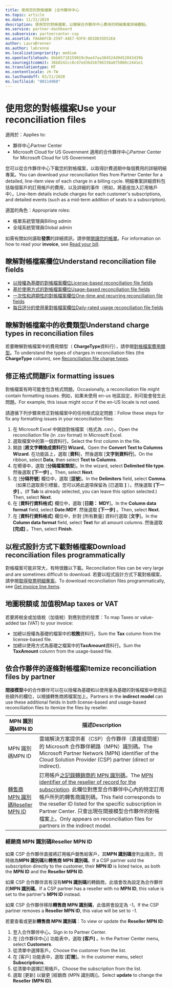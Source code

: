 ```yaml
---
title: 使用您的對帳檔案 |合作夥伴中心
ms.topic: article
ms.date: 11/21/2019
description: 使用您的對帳檔案，以瞭解合作夥伴中心費用的明細專案詳細觀點。
ms.service: partner-dashboard
ms.subservice: partnercenter-csp
ms.assetid: FA6A6FCB-2597-44E7-93F8-8D1DD35D52EA
author: LauraBrenner
ms.author: labrenne
ms.localizationpriority: medium
ms.openlocfilehash: 6bb65718159019c9ae47aa384524d9d52043d39b
ms.sourcegitcommit: 36b8242cc8c47ed36d16f86338a075080c2441e1
ms.translationtype: MT
ms.contentlocale: zh-TW
ms.lasthandoff: 03/21/2020
ms.locfileid: "80114960"
---
```

# <a name="use-your-reconciliation-files"></a><span data-ttu-id="fab44-103">使用您的對帳檔案</span><span class="sxs-lookup"><span data-stu-id="fab44-103">Use your reconciliation files</span></span>

<span data-ttu-id="fab44-104">適用於：</span><span class="sxs-lookup"><span data-stu-id="fab44-104">Applies to:</span></span>

- <span data-ttu-id="fab44-105">夥伴中心</span><span class="sxs-lookup"><span data-stu-id="fab44-105">Partner Center</span></span>
- <span data-ttu-id="fab44-106">Microsoft Cloud for US Government 適用的合作夥伴中心</span><span class="sxs-lookup"><span data-stu-id="fab44-106">Partner Center for Microsoft Cloud for US Government</span></span>

<span data-ttu-id="fab44-107">您可以從合作夥伴中心下載您的對帳檔案，以取得計費週期中每個費用的詳細明細專案。</span><span class="sxs-lookup"><span data-stu-id="fab44-107">You can download your reconciliation files from Partner Center for a detailed, line-item view of each charge in a billing cycle.</span></span> <span data-ttu-id="fab44-108">明細專案詳細資料包括每個客戶的訂用帳戶的費用，以及詳細的事件（例如，將基座加入訂用帳戶中）。</span><span class="sxs-lookup"><span data-stu-id="fab44-108">Line-item details include charges for each customer's subscriptions, and detailed events (such as a mid-term addition of seats to a subscription).</span></span>

<span data-ttu-id="fab44-109">適當的角色：</span><span class="sxs-lookup"><span data-stu-id="fab44-109">Appropriate roles:</span></span>

- <span data-ttu-id="fab44-110">帳單系統管理員</span><span class="sxs-lookup"><span data-stu-id="fab44-110">Billing admin</span></span>
- <span data-ttu-id="fab44-111">全域系統管理員</span><span class="sxs-lookup"><span data-stu-id="fab44-111">Global admin</span></span>

<span data-ttu-id="fab44-112">如需有關如何讀取**發票**的詳細資訊，請參閱[閱讀您的帳單](read-your-bill.md)。</span><span class="sxs-lookup"><span data-stu-id="fab44-112">For information on how to read your **invoice**, see [Read your bill](read-your-bill.md).</span></span>

## <a name="understand-reconciliation-file-fields"></a><span data-ttu-id="fab44-113">瞭解對帳檔案欄位</span><span class="sxs-lookup"><span data-stu-id="fab44-113">Understand reconciliation file fields</span></span>

- [<span data-ttu-id="fab44-114">以授權為基礎的對帳檔案欄位</span><span class="sxs-lookup"><span data-stu-id="fab44-114">License-based reconciliation file fields</span></span>](license-based-recon-files.md)
- [<span data-ttu-id="fab44-115">基於使用方式的對帳檔案欄位</span><span class="sxs-lookup"><span data-stu-id="fab44-115">Usage-based reconciliation file fields</span></span>](usage-based-recon-files.md)
- [<span data-ttu-id="fab44-116">一次性和週期性的對帳檔案欄位</span><span class="sxs-lookup"><span data-stu-id="fab44-116">One-time and recurring reconciliation file fields</span></span>](one-time-recurring-recon-files.md)
- [<span data-ttu-id="fab44-117">每日評分的使用量對帳檔案欄位</span><span class="sxs-lookup"><span data-stu-id="fab44-117">Daily-rated usage reconciliation file fields</span></span>](daily-rated-usage-recon-files.md)

## <a name="understand-charge-types-in-reconciliation-files"></a><span data-ttu-id="fab44-118">瞭解對帳檔案中的收費類型</span><span class="sxs-lookup"><span data-stu-id="fab44-118">Understand charge types in reconciliation files</span></span>

<span data-ttu-id="fab44-119">若要瞭解對帳檔案中的費用類型（ **ChargeType**資料行），請參閱[對帳檔案費用類型](recon-file-charge-types.md)。</span><span class="sxs-lookup"><span data-stu-id="fab44-119">To understand the types of charges in reconciliation files (the **ChargeType** column), see [Reconciliation file charge types](recon-file-charge-types.md).</span></span>

## <a name="fix-formatting-issues"></a><span data-ttu-id="fab44-120">修正格式問題</span><span class="sxs-lookup"><span data-stu-id="fab44-120">Fix formatting issues</span></span>

<span data-ttu-id="fab44-121">對帳檔案有時可能會包含格式問題。</span><span class="sxs-lookup"><span data-stu-id="fab44-121">Occasionally, a reconciliation file might contain formatting issues.</span></span> <span data-ttu-id="fab44-122">例如，如果未使用 en-us 地區設定，則可能會發生此問題。</span><span class="sxs-lookup"><span data-stu-id="fab44-122">For example, this issue might occur if the en-US locale is not used.</span></span>

<span data-ttu-id="fab44-123">請遵循下列步驟來修正對帳檔案中的任何格式設定問題：</span><span class="sxs-lookup"><span data-stu-id="fab44-123">Follow these steps for fix any formatting issues in your reconciliation files:</span></span>

1. <span data-ttu-id="fab44-124">在 Microsoft Excel 中開啟對帳檔案（格式為 .csv）。</span><span class="sxs-lookup"><span data-stu-id="fab44-124">Open the reconciliation file (in .csv format) in Microsoft Excel.</span></span>
2. <span data-ttu-id="fab44-125">選取檔案中的第一個資料行。</span><span class="sxs-lookup"><span data-stu-id="fab44-125">Select the first column in the file.</span></span>
3. <span data-ttu-id="fab44-126">開啟 [**將文字轉換成資料行] Wizard**。</span><span class="sxs-lookup"><span data-stu-id="fab44-126">Open the **Convert Text to Columns Wizard**.</span></span> <span data-ttu-id="fab44-127">在功能區上，選取 [**資料**]，然後選取 [**文字到資料行**]。</span><span class="sxs-lookup"><span data-stu-id="fab44-127">On the ribbon, select **Data**, then select **Text to Columns**.</span></span>
4. <span data-ttu-id="fab44-128">在嚮導中，選取 [**分隔檔案類型**]。</span><span class="sxs-lookup"><span data-stu-id="fab44-128">In the wizard, select **Delimited file type**.</span></span> <span data-ttu-id="fab44-129">然後選取 **[下一步]** 。</span><span class="sxs-lookup"><span data-stu-id="fab44-129">Then, select **Next**.</span></span>
5. <span data-ttu-id="fab44-130">在 [**分隔符號**] 欄位中，選取 [**逗號**]。</span><span class="sxs-lookup"><span data-stu-id="fab44-130">In the **Delimiters** field, select **Comma**.</span></span> <span data-ttu-id="fab44-131">（如果已選取索引標籤，您可以將此選項保留為 [已選取 **]** ）。然後選取 **[下一步]** 。</span><span class="sxs-lookup"><span data-stu-id="fab44-131">(If **Tab** is already selected, you can leave this option selected.) Then, select **Next**.</span></span>
6. <span data-ttu-id="fab44-132">在 [**資料行資料格式**] 欄位中，選取 [**日期： MDY**]。</span><span class="sxs-lookup"><span data-stu-id="fab44-132">In the **Column data format** field, select **Date:MDY**.</span></span> <span data-ttu-id="fab44-133">然後選取 **[下一步]** 。</span><span class="sxs-lookup"><span data-stu-id="fab44-133">Then, select **Next**.</span></span>
7. <span data-ttu-id="fab44-134">在 [**資料行資料格式**] 欄位中，針對 [所有數量] 資料行選取 [**文字**]。</span><span class="sxs-lookup"><span data-stu-id="fab44-134">In the **Column data format** field, select **Text** for all amount columns.</span></span> <span data-ttu-id="fab44-135">然後選取 **[完成]** 。</span><span class="sxs-lookup"><span data-stu-id="fab44-135">Then, select **Finish**.</span></span>

## <a name="download-reconciliation-files-programmatically"></a><span data-ttu-id="fab44-136">以程式設計方式下載對帳檔案</span><span class="sxs-lookup"><span data-stu-id="fab44-136">Download reconciliation files programmatically</span></span>

<span data-ttu-id="fab44-137">對帳檔案可能非常大，有時很難以下載。</span><span class="sxs-lookup"><span data-stu-id="fab44-137">Reconciliation files can be very large and are sometimes difficult to download.</span></span> <span data-ttu-id="fab44-138">若要以程式設計方式下載對帳檔案，請參閱[取得發票明細專案](https://docs.microsoft.com/partner-center/develop/get-invoiceline-items)。</span><span class="sxs-lookup"><span data-stu-id="fab44-138">To download reconciliation files programmatically, see [Get invoice line items](https://docs.microsoft.com/partner-center/develop/get-invoiceline-items).</span></span>

## <a name="map-taxes-or-vat"></a><span data-ttu-id="fab44-139">地圖稅額或 加值稅</span><span class="sxs-lookup"><span data-stu-id="fab44-139">Map taxes or VAT</span></span>

<span data-ttu-id="fab44-140">若要將稅金或加值稅（加值稅）對應到您的發票：</span><span class="sxs-lookup"><span data-stu-id="fab44-140">To map Taxes or value-added tax (VAT) to your invoice:</span></span>

- <span data-ttu-id="fab44-141">加總以授權為基礎的檔案中的**稅務**資料行。</span><span class="sxs-lookup"><span data-stu-id="fab44-141">Sum the **Tax** column from the license-based file.</span></span>
- <span data-ttu-id="fab44-142">加總以使用方式為基礎之檔案中的**TaxAmount**資料行。</span><span class="sxs-lookup"><span data-stu-id="fab44-142">Sum the **TaxAmount** column from the usage-based file.</span></span>

## <a name="itemize-reconciliation-files-by-partner"></a><span data-ttu-id="fab44-143">依合作夥伴的逐條對帳檔案</span><span class="sxs-lookup"><span data-stu-id="fab44-143">Itemize reconciliation files by partner</span></span>

<span data-ttu-id="fab44-144">**間接模型**中的合作夥伴可以在以授權為基礎和以使用量為基礎的對帳檔案中使用這些額外的欄位，以根據轉售商將檔案加上。</span><span class="sxs-lookup"><span data-stu-id="fab44-144">Partners in the **indirect model** can use these additional fields in both license-based and usage-based reconciliation files to itemize the files by reseller.</span></span>

| <span data-ttu-id="fab44-145">MPN 識別碼</span><span class="sxs-lookup"><span data-stu-id="fab44-145">MPN ID</span></span> | <span data-ttu-id="fab44-146">描述</span><span class="sxs-lookup"><span data-stu-id="fab44-146">Description</span></span> |
| ------ | ----------- |
| <span data-ttu-id="fab44-147">MPN 識別碼</span><span class="sxs-lookup"><span data-stu-id="fab44-147">MPN ID</span></span> | <span data-ttu-id="fab44-148">雲端解決方案提供者（CSP）合作夥伴（直接或間接）的 Microsoft 合作夥伴網路（MPN）識別碼。</span><span class="sxs-lookup"><span data-stu-id="fab44-148">The Microsoft Partner Network (MPN) identifier of the Cloud Solution Provider (CSP) partner (direct or indirect).</span></span> |
| [<span data-ttu-id="fab44-149">轉售商 MPN 識別碼</span><span class="sxs-lookup"><span data-stu-id="fab44-149">Reseller MPN ID</span></span>](#reseller-mpn-id) | <span data-ttu-id="fab44-150">訂用帳戶[之記錄轉銷商的 MPN 識別碼](#reseller-mpn-id)。</span><span class="sxs-lookup"><span data-stu-id="fab44-150">The [MPN identifier of the reseller of record for the subscription](#reseller-mpn-id).</span></span> <span data-ttu-id="fab44-151">此欄位對應至合作夥伴中心內的特定訂用帳戶所列的轉售商識別碼。</span><span class="sxs-lookup"><span data-stu-id="fab44-151">This field corresponds to the reseller ID listed for the specific subscription in Partner Center.</span></span> <span data-ttu-id="fab44-152">只會出現在間接模型合作夥伴的對帳檔案上。</span><span class="sxs-lookup"><span data-stu-id="fab44-152">Only appears on reconciliation files for partners in the indirect model.</span></span> |

### <a name="reseller-mpn-id"></a><span data-ttu-id="fab44-153">經銷商 MPN 識別碼</span><span class="sxs-lookup"><span data-stu-id="fab44-153">Reseller MPN ID</span></span>

<span data-ttu-id="fab44-154">如果 CSP 合作夥伴直接將訂用帳戶銷售給客戶，其**MPN 識別碼**會列出兩次，同時做為**MPN 識別碼**和**轉售商 MPN 識別碼**。</span><span class="sxs-lookup"><span data-stu-id="fab44-154">If a CSP partner sold the subscription directly to the customer, their **MPN ID** is listed twice, as both the **MPN ID** and the **Reseller MPN ID**.</span></span>

<span data-ttu-id="fab44-155">如果 CSP 合作夥伴具有沒有**MPN 識別碼**的轉銷商，此值會改為設定為合作夥伴的**MPN 識別碼**。</span><span class="sxs-lookup"><span data-stu-id="fab44-155">If a CSP partner has a reseller with no **MPN ID**, this value is set to the partner's **MPN ID** instead.</span></span>

<span data-ttu-id="fab44-156">如果 CSP 合作夥伴移除**轉售商 MPN 識別碼**，此值將會設定為 *-1*。</span><span class="sxs-lookup"><span data-stu-id="fab44-156">If the CSP partner removes a **Reseller MPN ID**, this value will be set to *-1*.</span></span>

<span data-ttu-id="fab44-157">若要查看或更新**轉售商 MPN 識別碼**：</span><span class="sxs-lookup"><span data-stu-id="fab44-157">To view or update the **Reseller MPN ID**:</span></span>

1. <span data-ttu-id="fab44-158">登入合作夥伴中心。</span><span class="sxs-lookup"><span data-stu-id="fab44-158">Sign in to Partner Center.</span></span>
2. <span data-ttu-id="fab44-159">在 \[合作夥伴中心\] 功能表中，選取 **\[客戶\]** 。</span><span class="sxs-lookup"><span data-stu-id="fab44-159">In the Partner Center menu, select **Customers**.</span></span>
3. <span data-ttu-id="fab44-160">從清單中選擇客戶。</span><span class="sxs-lookup"><span data-stu-id="fab44-160">Choose the customer from the list.</span></span>
4. <span data-ttu-id="fab44-161">在 [客戶] 功能表中，選取 [**訂閱**]。</span><span class="sxs-lookup"><span data-stu-id="fab44-161">In the customer menu, select **Subscriptions**.</span></span>
5. <span data-ttu-id="fab44-162">從清單中選擇訂用帳戶。</span><span class="sxs-lookup"><span data-stu-id="fab44-162">Choose the subscription from the list.</span></span>
6. <span data-ttu-id="fab44-163">選取 \[更新\] 以變更 \[經銷商 (MPN 識別碼)\]。</span><span class="sxs-lookup"><span data-stu-id="fab44-163">Select **update** to change the **Reseller (MPN ID)**.</span></span>
